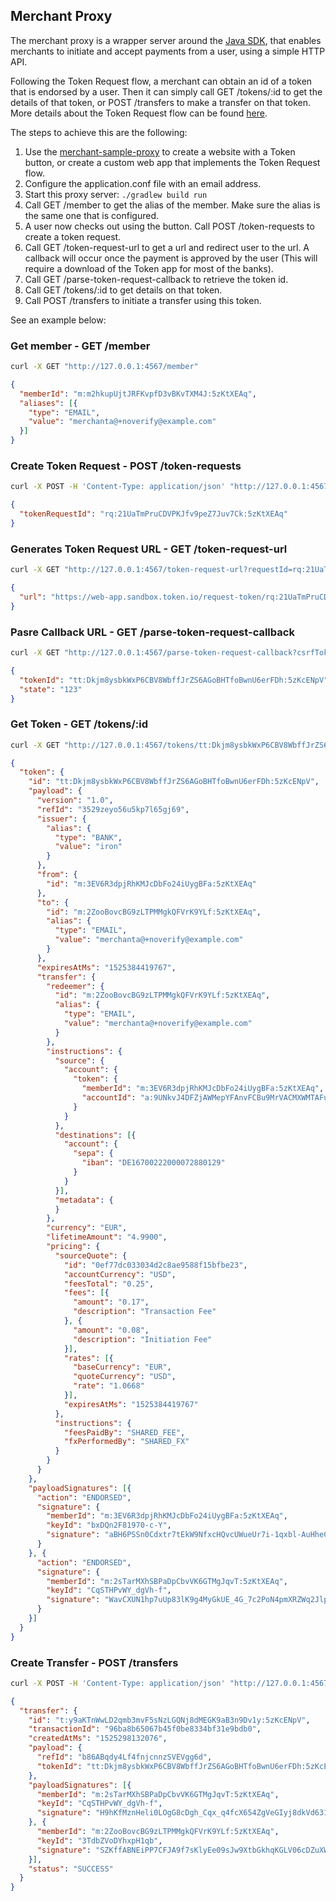 ## Merchant Proxy

The merchant proxy is a wrapper server around the [Java SDK](https://github.com/tokenio/sdk-java),
that enables merchants to initiate and accept payments from a user, using a simple HTTP API.

Following the Token Request flow, a merchant can obtain an id of a token that is endorsed
by a user. Then it can simply call GET /tokens/:id to get the details of that token, or POST
/transfers to make a transfer on that token. More details about the Token Request flow can
be found [here](http://developer.token.io/token-request).

The steps to achieve this are the following:
1. Use the [merchant-sample-proxy](https://github.com/tokenio/merchant-sample-proxy) to create
a website with a Token button, or create a custom web app that implements the Token Request flow.
2. Configure the application.conf file with an email address.
3. Start this proxy server: `./gradlew build run`
4. Call GET /member to get the alias of the member. Make sure the alias is the same one that
is configured.
5. A user now checks out using the button. Call POST /token-requests to create a token request.
6. Call GET /token-request-url to get a url and redirect user to the url. A callback will
occur once the payment is approved by the user (This will require a download of the Token app for
most of the banks).
7. Call GET /parse-token-request-callback to retrieve the token id.
8. Call GET /tokens/:id to get details on that token.
9. Call POST /transfers to initiate a transfer using this token.


See an example below:
### Get member -  GET /member
```bash
curl -X GET "http://127.0.0.1:4567/member"
```

```json
{
  "memberId": "m:m2hkupUjtJRFKvpfD3vBKvTXM4J:5zKtXEAq",
  "aliases": [{
    "type": "EMAIL",
    "value": "merchanta@+noverify@example.com"
  }]
}
```

###  Create Token Request - POST /token-requests
```bash
curl -X POST -H 'Content-Type: application/json' "http://127.0.0.1:4567/token-requests" -d '{"amount":"4.99","currency":"EUR","description":"Book Purchase","destination":{"sepa":{"iban":"DE16700222000072880129"}}, "callbackUrl":"http://localhost:3000/redeem"}'
```

```json
{
  "tokenRequestId": "rq:21UaTmPruCDVPKJfv9peZ7Juv7Ck:5zKtXEAq"
}
```

###  Generates Token Request URL - GET /token-request-url
```bash
curl -X GET "http://127.0.0.1:4567/token-request-url?requestId=rq:21UaTmPruCDVPKJfv9peZ7Juv7Ck:5zKtXEAq&state=123&csrfToken=456"
```

```json
{
  "url": "https://web-app.sandbox.token.io/request-token/rq:21UaTmPruCDVPKJfv9peZ7Juv7Ck:5zKtXEAq?state=%7B%22csrfTokenHash%22%3A%22b3a8e0e1f9ab1bfe3a36f231f676f78bb30a519d2b21e6c530c0eee8ebb4a5d0%22%2C%22innerState%22%3A%22123%22%7D"
}
```

###  Pasre Callback URL - GET /parse-token-request-callback
```bash
curl -X GET "http://127.0.0.1:4567/parse-token-request-callback?csrfToken=456&url=http%3A%2F%2Flocalhost%3A3000%2Fredeem%3Fsignature%3D%257B%2522memberId%2522%253A%2522m%253A3rKtsoKaE1QUti3KCWPrcSQYvJj9%253A5zKtXEAq%2522%252C%2522keyId%2522%253A%2522lgf2Mn0G4kkcXd5m%2522%252C%2522signature%2522%253A%2522dkd52gYVCFZhETUPWHO1sCogkpzIjagXrNnUvtgVDxs9eMQg6_oRDYqMkFOpET4GoPpJywGYwipKVHpH_M7LAA%2522%257D%26state%3D%257B%2522csrfTokenHash%2522%253A%2522b3a8e0e1f9ab1bfe3a36f231f676f78bb30a519d2b21e6c530c0eee8ebb4a5d0%2522%252C%2522innerState%2522%253A%2522123%2522%257D%26tokenId%3Dtt%253ADkjm8ysbkWxP6CBV8WbffJrZS6AGoBHTfoBwnU6erFDh%253A5zKcENpV"
```

```json
{
  "tokenId": "tt:Dkjm8ysbkWxP6CBV8WbffJrZS6AGoBHTfoBwnU6erFDh:5zKcENpV",
  "state": "123"
}
```

###  Get Token - GET /tokens/:id
```bash
curl -X GET "http://127.0.0.1:4567/tokens/tt:Dkjm8ysbkWxP6CBV8WbffJrZS6AGoBHTfoBwnU6erFDh:5zKcENpV"
```

```json
{
  "token": {
    "id": "tt:Dkjm8ysbkWxP6CBV8WbffJrZS6AGoBHTfoBwnU6erFDh:5zKcENpV",
    "payload": {
      "version": "1.0",
      "refId": "3529zeyo56u5kp7l65gj69",
      "issuer": {
        "alias": {
          "type": "BANK",
          "value": "iron"
        }
      },
      "from": {
        "id": "m:3EV6R3dpjRhKMJcDbFo24iUygBFa:5zKtXEAq"
      },
      "to": {
        "id": "m:2ZooBovcBG9zLTPMMgkQFVrK9YLf:5zKtXEAq",
        "alias": {
          "type": "EMAIL",
          "value": "merchanta@+noverify@example.com"
        }
      },
      "expiresAtMs": "1525384419767",
      "transfer": {
        "redeemer": {
          "id": "m:2ZooBovcBG9zLTPMMgkQFVrK9YLf:5zKtXEAq",
          "alias": {
            "type": "EMAIL",
            "value": "merchanta@+noverify@example.com"
          }
        },
        "instructions": {
          "source": {
            "account": {
              "token": {
                "memberId": "m:3EV6R3dpjRhKMJcDbFo24iUygBFa:5zKtXEAq",
                "accountId": "a:9UNkvJ4DFZjAWMepYFAnvFCBu9MrVACMXWMTAFuqvkj8:5zKcENpV"
              }
            }
          },
          "destinations": [{
            "account": {
              "sepa": {
                "iban": "DE16700222000072880129"
              }
            }
          }],
          "metadata": {
          }
        },
        "currency": "EUR",
        "lifetimeAmount": "4.9900",
        "pricing": {
          "sourceQuote": {
            "id": "0ef77dc033034d2c8ae9588f15bfbe23",
            "accountCurrency": "USD",
            "feesTotal": "0.25",
            "fees": [{
              "amount": "0.17",
              "description": "Transaction Fee"
            }, {
              "amount": "0.08",
              "description": "Initiation Fee"
            }],
            "rates": [{
              "baseCurrency": "EUR",
              "quoteCurrency": "USD",
              "rate": "1.0668"
            }],
            "expiresAtMs": "1525384419767"
          },
          "instructions": {
            "feesPaidBy": "SHARED_FEE",
            "fxPerformedBy": "SHARED_FX"
          }
        }
      }
    },
    "payloadSignatures": [{
      "action": "ENDORSED",
      "signature": {
        "memberId": "m:3EV6R3dpjRhKMJcDbFo24iUygBFa:5zKtXEAq",
        "keyId": "bxDQn2F81970-c-Y",
        "signature": "aBH6PSSn0Cdxtr7tEkW9NfxcHQvcUWueUr7i-1qxbl-AuHheCktdITtP2H190kvWnRzasZOSFg-Y7tnZ_ByvBQ"
      }
    }, {
      "action": "ENDORSED",
      "signature": {
        "memberId": "m:2sTarMXhSBPaDpCbvVK6GTMgJqvT:5zKtXEAq",
        "keyId": "CqSTHPvWY_dgVh-f",
        "signature": "WavCXUN1hp7uUp83lK9g4MyGkUE_4G_7c2PoN4pmXRZWq2JlpT8JnzuE67afyUz14dAH-Lojfc6cWcthSrEMDA"
      }
    }]
  }
}
```

### Create Transfer - POST /transfers
```bash
curl -X POST -H 'Content-Type: application/json' "http://127.0.0.1:4567/transfers" -d '{tokenId:"tt:Dkjm8ysbkWxP6CBV8WbffJrZS6AGoBHTfoBwnU6erFDh:5zKcENpV"}'
```

```json
{
  "transfer": {
    "id": "t:y9aKTnWwLD2qmb3mvF5sNzLGQNj8dMEGK9aB3n9Dv1y:5zKcENpV",
    "transactionId": "96ba8b65067b45f0be8334bf31e9bdb0",
    "createdAtMs": "1525298132076",
    "payload": {
      "refId": "b86ABqdy4Lf4fnjcnnzSVEVgg6d",
      "tokenId": "tt:Dkjm8ysbkWxP6CBV8WbffJrZS6AGoBHTfoBwnU6erFDh:5zKcENpV"
    },
    "payloadSignatures": [{
      "memberId": "m:2sTarMXhSBPaDpCbvVK6GTMgJqvT:5zKtXEAq",
      "keyId": "CqSTHPvWY_dgVh-f",
      "signature": "H9hKfMznHeli0LOgG8cDgh_Cqx_q4fcX654ZgVeGIyj8dkVd63105yojr7MHO5IJaABZK0kWuMuTol2oBv5WCQ"
    }, {
      "memberId": "m:2ZooBovcBG9zLTPMMgkQFVrK9YLf:5zKtXEAq",
      "keyId": "3TdbZVoDYhxpH1qb",
      "signature": "SZKffABNEiPP7CFJA9f7sKlyEe09sJw9XtbGkhqKGLV06cDZuXWY05KStthw5PoZ4uY1Vzu65nGcA0ZZo0xwCg"
    }],
    "status": "SUCCESS"
  }
}
```

